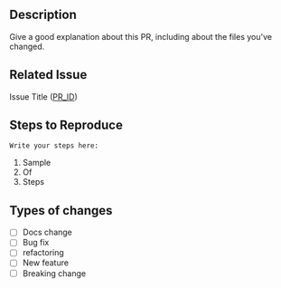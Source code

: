 ## Description

<!--- Describe your changes in detail -->
Give a good explanation about this PR, including about the files you've changed.

## Related Issue 
<!--- If suggesting a new feature or change, please discuss it in an issue first! -->
<!--- If fixing a bug, there should be an issue describing it with steps to reproduce -->
<!--- Please link to the issue here: -->
Issue Title ([PR_ID](http://github.com/link_for_issue))

## Steps to Reproduce
<!--
  How would you describe your issue to someone who doesn’t know you or your project?
  Try to write a sequence of steps that anybody can repeat to see the issue.
-->
`Write your steps here:`

1. Sample
2. Of
3. Steps

## Types of changes

<!--- What types of changes does your code introduce? Put an `x` in all the boxes that apply: -->

- [ ] Docs change
- [ ] Bug fix
- [ ] refactoring 
- [ ] New feature
- [ ] Breaking change
